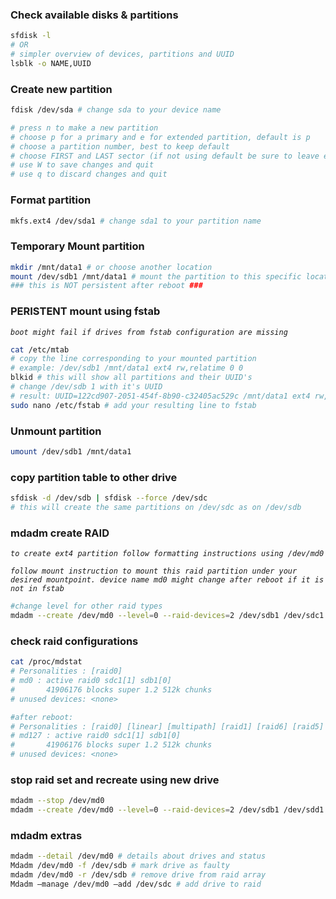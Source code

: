 ### Check available disks & partitions
```bash
sfdisk -l
# OR
# simpler overview of devices, partitions and UUID
lsblk -o NAME,UUID 
```
### Create new partition
```bash
fdisk /dev/sda # change sda to your device name

# press n to make a new partition
# choose p for a primary and e for extended partition, default is p
# choose a partition number, best to keep default
# choose FIRST and LAST sector (if not using default be sure to leave enough sectors for your needs)
# use W to save changes and quit
# use q to discard changes and quit
```
### Format partition
```bash
mkfs.ext4 /dev/sda1 # change sda1 to your partition name
```
### Temporary Mount partition
```bash
mkdir /mnt/data1 # or choose another location
mount /dev/sdb1 /mnt/data1 # mount the partition to this specific location
### this is NOT persistent after reboot ###
```
### PERISTENT mount using fstab
*`boot might fail if drives from fstab configuration are missing`*
```bash
cat /etc/mtab
# copy the line corresponding to your mounted partition
# example: /dev/sdb1 /mnt/data1 ext4 rw,relatime 0 0
blkid # this will show all partitions and their UUID's
# change /dev/sdb 1 with it's UUID
# result: UUID=122cd907-2051-454f-8b90-c32405ac529c /mnt/data1 ext4 rw,relatime 0 0
sudo nano /etc/fstab # add your resulting line to fstab
```
### Unmount partition
```bash
umount /dev/sdb1 /mnt/data1
```
### copy partition table to other drive
```bash
sfdisk -d /dev/sdb | sfdisk --force /dev/sdc
# this will create the same partitions on /dev/sdc as on /dev/sdb
```
### mdadm create RAID
*`to create ext4 partition follow formatting instructions using /dev/md0`*

*`follow mount instruction to mount this raid partition under your desired mountpoint. device name md0 might change after reboot if it is not in fstab`*
```bash
#change level for other raid types
mdadm --create /dev/md0 --level=0 --raid-devices=2 /dev/sdb1 /dev/sdc1 
```
### check raid configurations
```bash
cat /proc/mdstat
# Personalities : [raid0] 
# md0 : active raid0 sdc1[1] sdb1[0]
#       41906176 blocks super 1.2 512k chunks
# unused devices: <none>

#after reboot:
# Personalities : [raid0] [linear] [multipath] [raid1] [raid6] [raid5] [raid4] [raid10] 
# md127 : active raid0 sdc1[1] sdb1[0]
#       41906176 blocks super 1.2 512k chunks 
# unused devices: <none>
```
### stop raid set and recreate using new drive
```bash
mdadm --stop /dev/md0
mdadm --create /dev/md0 --level=0 --raid-devices=2 /dev/sdb1 /dev/sdd1
```
### mdadm extras
```bash
mdadm --detail /dev/md0 # details about drives and status
Mdadm /dev/md0 -f /dev/sdb # mark drive as faulty
mdadm /dev/md0 -r /dev/sdb # remove drive from raid array
Mdadm –manage /dev/md0 –add /dev/sdc # add drive to raid
```
